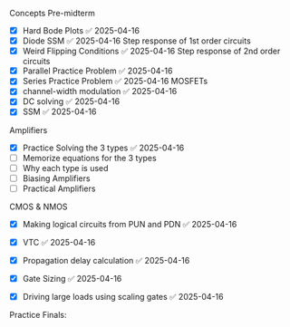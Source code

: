 Concepts
Pre-midterm
- [x] Hard Bode Plots ✅ 2025-04-16
- [x] Diode SSM ✅ 2025-04-16
Step response of 1st order circuits
- [x] Weird Flipping Conditions ✅ 2025-04-16
Step response of 2nd order circuits
- [x] Parallel Practice Problem ✅ 2025-04-16
- [x] Series Practice Problem ✅ 2025-04-16
MOSFETs 
- [x] channel-width modulation ✅ 2025-04-16
- [x] DC solving ✅ 2025-04-16
- [x] SSM ✅ 2025-04-16

Amplifiers
- [x] Practice Solving the 3 types ✅ 2025-04-16
- [ ] Memorize equations for the 3 types
- [ ] Why each type is used
- [ ] Biasing Amplifiers
- [ ] Practical Amplifiers

CMOS & NMOS
- [x] Making logical circuits from PUN and PDN ✅ 2025-04-16
- [x] VTC ✅ 2025-04-16
- [x] Propagation delay calculation ✅ 2025-04-16
- [x] Gate Sizing ✅ 2025-04-16
- [x] Driving large loads using scaling gates ✅ 2025-04-16
 

Practice Finals:

